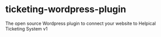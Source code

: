 # ticketing-wordpress-plugin
The open source Wordpress plugin to connect your website to Helpical Ticketing System v1
